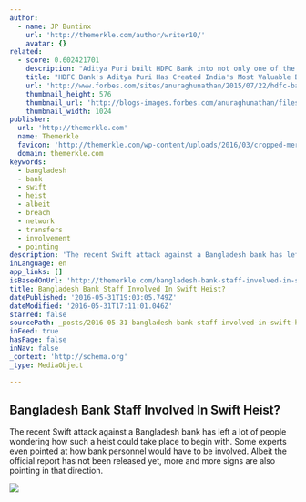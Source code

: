 ```yaml
---
author:
  - name: JP Buntinx
    url: 'http://themerkle.com/author/writer10/'
    avatar: {}
related:
  - score: 0.602421701
    description: "Aditya Puri built HDFC Bank into not only one of the best banks in India, but also one of the best companies in Asia. Here's how he did it."
    title: "HDFC Bank's Aditya Puri Has Created India's Most Valuable Bank"
    url: 'http://www.forbes.com/sites/anuraghunathan/2015/07/22/hdfc-banks-aditya-puri-has-created-indias-most-valuable-bank/'
    thumbnail_height: 576
    thumbnail_url: 'http://blogs-images.forbes.com/anuraghunathan/files/2015/07/0721_hdfc-aditya-puri_1024x576.jpg'
    thumbnail_width: 1024
publisher:
  url: 'http://themerkle.com'
  name: Themerkle
  favicon: 'http://themerkle.com/wp-content/uploads/2016/03/cropped-merkle-white-1-192x192.png'
  domain: themerkle.com
keywords:
  - bangladesh
  - bank
  - swift
  - heist
  - albeit
  - breach
  - network
  - transfers
  - involvement
  - pointing
description: 'The recent Swift attack against a Bangladesh bank has left a lot of people wondering how such a heist could take place to begin with. Some experts even pointed at how bank personnel would have to be involved. Albeit the official report has not been released yet, more and more signs are also pointing in that direction.'
inLanguage: en
app_links: []
isBasedOnUrl: 'http://themerkle.com/bangladesh-bank-staff-involved-in-swift-heist/'
title: Bangladesh Bank Staff Involved In Swift Heist?
datePublished: '2016-05-31T19:03:05.749Z'
dateModified: '2016-05-31T17:11:01.046Z'
starred: false
sourcePath: _posts/2016-05-31-bangladesh-bank-staff-involved-in-swift-heist.md
inFeed: true
hasPage: false
inNav: false
_context: 'http://schema.org'
_type: MediaObject

---
```

<article style=""><h1>Bangladesh Bank Staff Involved In Swift Heist?</h1><p>The recent Swift attack against a Bangladesh bank has left a lot of people wondering how such a heist could take place to begin with. Some experts even pointed at how bank personnel would have to be involved. Albeit the official report has not been released yet, more and more signs are also pointing in that direction.</p><img src="http://themerkle.com/wp-content/uploads/2016/05/shutterstock_284011172.jpg" /></article>
